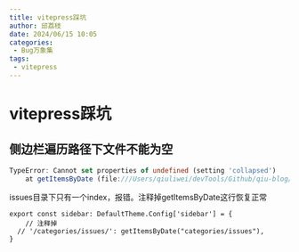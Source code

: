 ```yaml
---
title: vitepress踩坑
author: 邱荔枝
date: 2024/06/15 10:05
categories:
 - Bug万象集
tags:
 - vitepress
---
```


# vitepress踩坑

## 侧边栏遍历路径下文件不能为空

```ts
TypeError: Cannot set properties of undefined (setting 'collapsed')
    at getItemsByDate (file:///Users/qiuliwei/devTools/Github/qiu-blog/docs/.vitepress/config.ts.timestamp-1718444267026-eabdd6fe65dfa.mjs:226:29)
```

issues目录下只有一个index，报错。注释掉getItemsByDate这行恢复正常

```ts{3}
export const sidebar: DefaultTheme.Config['sidebar'] = {
    // 注释掉
  // '/categories/issues/': getItemsByDate("categories/issues"),
}
```


